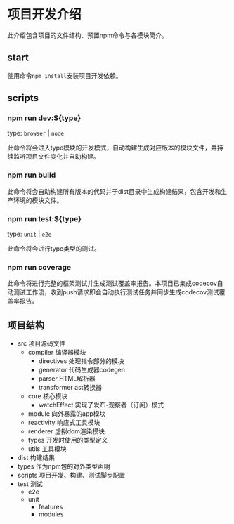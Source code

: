 # 项目开发介绍

此介绍包含项目的文件结构、预置npm命令与各模块简介。

## start

使用命令`npm install`安装项目开发依赖。

## scripts

### npm run dev:${type}

type: `browser` | `node`

此命令将会进入type模块的开发模式，自动构建生成对应版本的模块文件，并持续监听项目文件变化并自动构建。

### npm run build

此命令将会自动构建所有版本的代码并于dist目录中生成构建结果，包含开发和生产环境的模块文件。

### npm run test:${type}

type: `unit` | `e2e`

此命令将会进行type类型的测试。

### npm run coverage

此命令将进行完整的框架测试并生成测试覆盖率报告。本项目已集成codecov自动测试工作流，收到push请求即会自动执行测试任务并同步生成codecov测试覆盖率报告。

## 项目结构

- src 项目源码文件
  - compiler 编译器模块
    - directives 处理指令部分的模块
    - generator 代码生成器codegen
    - parser HTML解析器
    - transformer ast转换器
  - core 核心模块
    - watchEffect 实现了发布-观察者（订阅）模式
  - module 向外暴露的app模块
  - reactivity 响应式工具模块
  - renderer 虚拟dom渲染模块
  - types 开发时使用的类型定义
  - utils 工具模块
- dist 构建结果
- types 作为npm包的对外类型声明
- scripts 项目开发、构建、测试脚步配置
- test 测试
  - e2e
  - unit
    - features
    - modules

